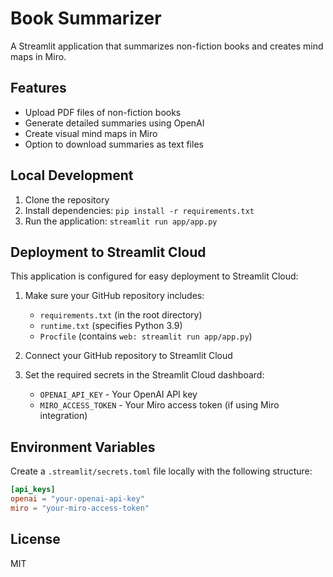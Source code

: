# Book Summarizer

A Streamlit application that summarizes non-fiction books and creates mind maps in Miro.

## Features

- Upload PDF files of non-fiction books
- Generate detailed summaries using OpenAI
- Create visual mind maps in Miro
- Option to download summaries as text files

## Local Development

1. Clone the repository
2. Install dependencies: `pip install -r requirements.txt`
3. Run the application: `streamlit run app/app.py`

## Deployment to Streamlit Cloud

This application is configured for easy deployment to Streamlit Cloud:

1. Make sure your GitHub repository includes:
   - `requirements.txt` (in the root directory)
   - `runtime.txt` (specifies Python 3.9)
   - `Procfile` (contains `web: streamlit run app/app.py`)

2. Connect your GitHub repository to Streamlit Cloud
3. Set the required secrets in the Streamlit Cloud dashboard:
   - `OPENAI_API_KEY` - Your OpenAI API key
   - `MIRO_ACCESS_TOKEN` - Your Miro access token (if using Miro integration)

## Environment Variables

Create a `.streamlit/secrets.toml` file locally with the following structure:

```toml
[api_keys]
openai = "your-openai-api-key"
miro = "your-miro-access-token"
```

## License

MIT 